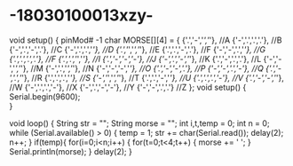 # -18030100013xzy-
void setup()
{
  pinMod# -1
char MORSE[][4] = {
  {'.','-','*','*'}, //A
  {'-','.','.','.'}, //B
  {'-','.','-','.'}, //C
  {'-','.','.','*'}, //D
  {'.','*','*','*'}, //E
  {'.','.','-','.'}, //F
  {'-','-','.','*'}, //G
  {'.','.','.','.'}, //F
  {'.','.','*','*'}, //I
  {'.','-','-','-'}, //J
  {'-','.','-','*'}, //K
  {'.','-','.','.'}, //L
  {'-','-','*','*'}, //M
  {'-','.','*','*'}, //N
  {'-','-','-','*'}, //O
  {'.','-','-','.'}, //P
  {'-','-','.','-'}, //Q
  {'.','-','.','*'}, //R
  {'.','.','.','*'}, //S
  {'-','*','*','*'}, //T
  {'.','.','-','*'}, //U
  {'.','.','.','-'}, //V
  {'.','-','-','*'}, //W
  {'-','.','.','-'}, //X
  {'-','.','-','-'}, //Y
  {'-','-','.','.'}  //Z
};
void setup() 
{
  Serial.begin(9600);     
}

void loop() 
{
   String str = "";
   String morse = "";
   int i,t,temp = 0;
   int n = 0;
   while (Serial.available() > 0) {
    temp = 1;
    str += char(Serial.read());
    delay(2);
    n++;
   }
   if(temp){
    for(i=0;i<n;i++)
    {
      for(t=0;t<4;t++)
      {
        morse += ' ';
      }
      Serial.println(morse);
    }
    delay(2);
   }
   
